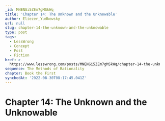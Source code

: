 ```yaml
---
_id: MNENGi5ZEm7gMSkWq
title: 'Chapter 14: The Unknown and the Unknowable'
author: Eliezer_Yudkowsky
url: null
slug: chapter-14-the-unknown-and-the-unknowable
type: post
tags:
  - LessWrong
  - Concept
  - Post
  - Fiction
href: >-
  https://www.lesswrong.com/posts/MNENGi5ZEm7gMSkWq/chapter-14-the-unknown-and-the-unknowable
sequence: The Methods of Rationality
chapter: Book the First
synchedAt: '2022-08-30T08:17:45.041Z'
---
```

# Chapter 14: The Unknown and the Unknowable

